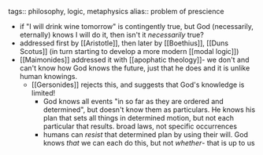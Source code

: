 tags:: philosophy, logic, metaphysics
alias:: problem of prescience

- if "I will drink wine tomorrow" is contingently true, but God (necessarily, eternally) knows I will do it, then isn't it *necessarily* true?
- addressed first by [[Aristotle]], then later by [[Boethius]], [[Duns Scotus]] (in turn starting to develop a more modern [[modal logic]])
- [[Maimonides]] addressed it with [[apophatic theology]]- we don't and can't know how God knows the future, just that he does and it is unlike human knowings.
	- [[Gersonides]] rejects this, and suggests that God's knowledge is limited!
		- God knows all events "in so far as they are ordered and determined", but doesn't know them as particulars. He knows his plan that sets all things in determined motion, but not each particular that results. broad laws, not specific occurrences
		- humans can *resist* that determined plan by using their will. God knows _that_ we can each do this, but not _whether_- that is up to us